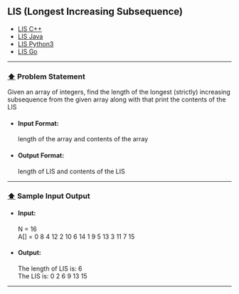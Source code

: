 ## LIS (Longest Increasing Subsequence)

- [LIS C++](LIS.cpp)
- [LIS Java](LIS.java)
- [LIS Python3](lis.py)
- [LIS Go](LIS.go)

---
### [⬆](#toc) <a name='stat'>Problem Statement</a>
Given an array of integers, find the length of the longest (strictly) increasing subsequence 
from the given array along with that print the contents of the LIS

- <h4>Input Format:</h4> length of the array and contents of the array</br>
- <h4>Output Format:</h4> length of LIS and contents of the LIS

---


### [⬆](#toc) <a name='stat'>Sample Input Output</a>

- <h4>Input:</h4> N = 16</br> A[] = 0 8 4 12 2 10 6 14 1 9 5 13 3 11 7 15
- <h4>Output:</h4> The length of LIS is: 6 </br> The LIS is: 0 2 6 9 13 15

---
